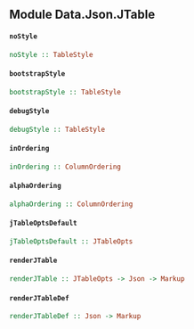 ## Module Data.Json.JTable

#### `noStyle`

``` purescript
noStyle :: TableStyle
```

#### `bootstrapStyle`

``` purescript
bootstrapStyle :: TableStyle
```

#### `debugStyle`

``` purescript
debugStyle :: TableStyle
```

#### `inOrdering`

``` purescript
inOrdering :: ColumnOrdering
```

#### `alphaOrdering`

``` purescript
alphaOrdering :: ColumnOrdering
```

#### `jTableOptsDefault`

``` purescript
jTableOptsDefault :: JTableOpts
```

#### `renderJTable`

``` purescript
renderJTable :: JTableOpts -> Json -> Markup
```

#### `renderJTableDef`

``` purescript
renderJTableDef :: Json -> Markup
```


